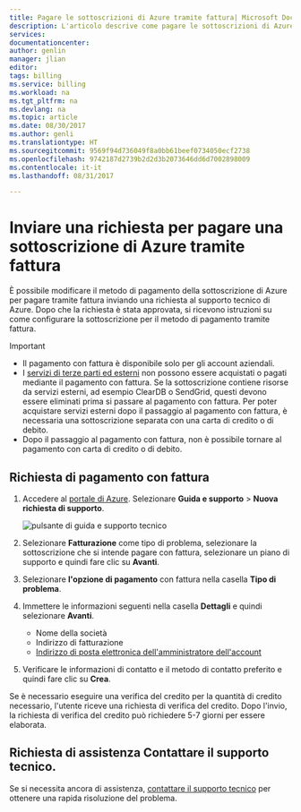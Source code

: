 ```yaml
---
title: Pagare le sottoscrizioni di Azure tramite fattura| Microsoft Docs
description: L'articolo descrive come pagare le sottoscrizioni di Azure tramite fattura
services: 
documentationcenter: 
author: genlin
manager: jlian
editor: 
tags: billing
ms.service: billing
ms.workload: na
ms.tgt_pltfrm: na
ms.devlang: na
ms.topic: article
ms.date: 08/30/2017
ms.author: genli
ms.translationtype: HT
ms.sourcegitcommit: 9569f94d736049f8a0bb61beef0734050ecf2738
ms.openlocfilehash: 9742187d2739b2d2d3b2073646dd6d7002898009
ms.contentlocale: it-it
ms.lasthandoff: 08/31/2017

---
```

# <a name="submit-a-request-to-pay-azure-subscription-by-invoice"></a>Inviare una richiesta per pagare una sottoscrizione di Azure tramite fattura

È possibile modificare il metodo di pagamento della sottoscrizione di Azure per pagare tramite fattura inviando una richiesta al supporto tecnico di Azure. Dopo che la richiesta è stata approvata, si ricevono istruzioni su come configurare la sottoscrizione per il metodo di pagamento tramite fattura.

> [!IMPORTANT]
> * Il pagamento con fattura è disponibile solo per gli account aziendali.
> * I [servizi di terze parti ed esterni](billing-understand-your-azure-marketplace-charges.md) non possono essere acquistati o pagati mediante il pagamento con fattura. Se la sottoscrizione contiene risorse da servizi esterni, ad esempio ClearDB o SendGrid, questi devono essere eliminati prima si passare al pagamento con fattura. Per poter acquistare servizi esterni dopo il passaggio al pagamento con fattura, è necessaria una sottoscrizione separata con una carta di credito o di debito.
> * Dopo il passaggio al pagamento con fattura, non è possibile tornare al pagamento con carta di credito o di debito.

## <a name="request-pay-by-invoice"></a>Richiesta di pagamento con fattura

1. Accedere al [portale di Azure](https://portal.azure.com/). Selezionare **Guida e supporto** > **Nuova richiesta di supporto**.

    ![pulsante di guida e supporto tecnico](./media/billing-how-to-pay-by-invoice/helpandsupport.png)

1. Selezionare **Fatturazione** come tipo di problema, selezionare la sottoscrizione che si intende pagare con fattura, selezionare un piano di supporto e quindi fare clic su **Avanti**.

1. Selezionare **l'opzione di pagamento** con fattura nella casella **Tipo di problema**.

1. Immettere le informazioni seguenti nella casella **Dettagli** e quindi selezionare **Avanti**.

    * Nome della società
    * Indirizzo di fatturazione
    * [Indirizzo di posta elettronica dell'amministratore dell'account](billing-add-change-azure-subscription-administrator.md#check-the-account-administrator-of-the-subscription)

1. Verificare le informazioni di contatto e il metodo di contatto preferito e quindi fare clic su **Crea**.

Se è necessario eseguire una verifica del credito per la quantità di credito necessario, l'utente riceve una richiesta di verifica del credito. Dopo l'invio, la richiesta di verifica del credito può richiedere 5-7 giorni per essere elaborata.

## <a name="need-help-contact-support"></a>Richiesta di assistenza Contattare il supporto tecnico.

Se si necessita ancora di assistenza, [contattare il supporto tecnico](https://portal.azure.com/?#blade/Microsoft_Azure_Support/HelpAndSupportBlade) per ottenere una rapida risoluzione del problema.
